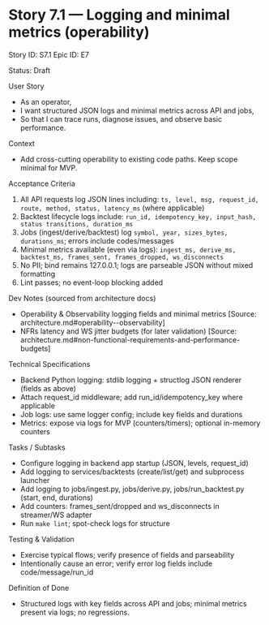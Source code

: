 # Story 7.1 — Logging and minimal metrics (operability)
Story ID: S7.1
Epic ID: E7



Status: Draft

User Story
- As an operator,
- I want structured JSON logs and minimal metrics across API and jobs,
- So that I can trace runs, diagnose issues, and observe basic performance.

Context
- Add cross-cutting operability to existing code paths. Keep scope minimal for MVP.

Acceptance Criteria
1) All API requests log JSON lines including: `ts, level, msg, request_id, route, method, status, latency_ms` (where applicable)
2) Backtest lifecycle logs include: `run_id, idempotency_key, input_hash, status transitions, duration_ms`
3) Jobs (ingest/derive/backtest) log `symbol, year, sizes_bytes, durations_ms`; errors include codes/messages
4) Minimal metrics available (even via logs): `ingest_ms, derive_ms, backtest_ms, frames_sent, frames_dropped, ws_disconnects`
5) No PII; bind remains 127.0.0.1; logs are parseable JSON without mixed formatting
6) Lint passes; no event-loop blocking added

Dev Notes (sourced from architecture docs)
- Operability & Observability logging fields and minimal metrics [Source: architecture.md#operability--observability]
- NFRs latency and WS jitter budgets (for later validation) [Source: architecture.md#non-functional-requirements-and-performance-budgets]

Technical Specifications
- Backend Python logging: stdlib logging + structlog JSON renderer (fields as above)
- Attach request_id middleware; add run_id/idempotency_key where applicable
- Job logs: use same logger config; include key fields and durations
- Metrics: expose via logs for MVP (counters/timers); optional in-memory counters

Tasks / Subtasks
- Configure logging in backend app startup (JSON, levels, request_id)
- Add logging to services/backtests (create/list/get) and subprocess launcher
- Add logging to jobs/ingest.py, jobs/derive.py, jobs/run_backtest.py (start, end, durations)
- Add counters: frames_sent/dropped and ws_disconnects in streamer/WS adapter
- Run `make lint`; spot-check logs for structure

Testing & Validation
- Exercise typical flows; verify presence of fields and parseability
- Intentionally cause an error; verify error log fields include code/message/run_id

Definition of Done
- Structured logs with key fields across API and jobs; minimal metrics present via logs; no regressions.

